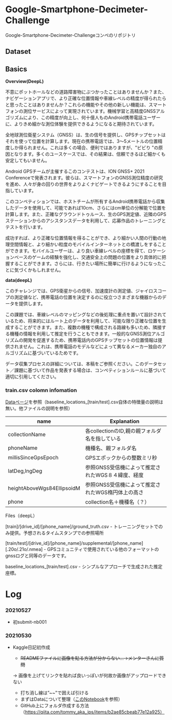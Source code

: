 # Google-Smartphone-Decimeter-Challenge
Google-Smartphone-Decimeter-Challengeコンペのリポジトリ

## Dataset

## Basics
**Overview(DeepL)**

不意にポットホールなどの道路障害物にぶつかったことはありませんか？また、ナビゲーションアプリで、より正確な位置情報や車線レベルの精度が得られたらと思ったことはありませんか？これらの機能やその他の新しい機能は、スマートフォンの測位サービスによって実現されています。機械学習と高精度GNSSアルゴリズムにより、この精度が向上し、何十億人ものAndroid携帯電話ユーザーに、よりきめ細かな測位体験を提供できるようになると期待されています。



全地球測位衛星システム（GNSS）は、生の信号を提供し、GPSチップセットはそれを使って位置を計算します。現在の携帯電話では、3〜5メートルの位置精度しか得られません。これは多くの場合、便利ではありますが、"ビビり "の原因となります。多くのユースケースでは、その結果は、信頼できるほど細かくも安定してもいません。

Android GPSチームが主催するこのコンテストは、ION GNSS+ 2021 Conferenceで発表されます。彼らは、スマートフォンのGNSS測位精度の研究を進め、人々が身の回りの世界をよりよくナビゲートできるようにすることを目指しています。

このコンペティションでは、ホストチームが所有するAndroid携帯電話から収集したデータを使用して、可能であれば10cm、さらにはcm単位の分解能で位置を計算します。また、正確なグラウンドトゥルース、生のGPS測定値、近隣のGPSステーションからのアシスタンスデータを利用して、応募作品のトレーニングとテストを行います。

成功すれば、より正確な位置情報を得ることができ、より細かい人間の行動の地理空間情報と、より細かい粒度のモバイルインターネットとの橋渡しをすることができます。モバイルユーザーは、より良い車線レベルの座標を得て、ロケーションベースのゲームの経験を強化し、交通安全上の問題の位置をより具体的に把握することができます。さらには、行きたい場所に簡単に行けるようになったことに気づくかもしれません。


**data(deepL)**   

このチャレンジでは、GPS衛星からの信号、加速度計の測定値、ジャイロスコープの測定値など、携帯電話の位置を決定するのに役立つさまざまな機器からのデータを提供します。

この課題では、車線レベルのマッピングなどの後処理に重点を置いて設計されているため、将来的にはルート上のデータを利用して、可能な限り正確な位置を生成することができます。また、複数の機種で構成される路線も多いため、隣接する機種の情報を利用して推定を行うこともできます。一般的なGNSS測位アルゴリズムの開発を促進するため、携帯電話内のGPSチップセットの位置情報は提供されません。これは、携帯電話のモデルなどによって異なるメーカー独自のアルゴリズムに基づいているためです。

データ収集プロセスの詳細については、本稿をご参照ください。このデータセット／課題に基づいて作品を発表する場合は、コンペティションルールに基づいて適切に引用してください。


### train.csv colomn infomation
[Dataページ](https://www.kaggle.com/c/google-smartphone-decimeter-challenge/data)を参照（baseline_locations_[train/test].csv自体の特徴量の説明は無い。他ファイルの説明を参照）

|name|Explanation|
|----|----|
|collectionName|各collectionのID,親の親フォルダ名を指している|
|phoneName|機種名、親フォルダ名|
|millisSinceGpsEpoch|GPSエポックからの整数ミリ秒|
|latDeg,lngDeg|参照GNSS受信機によって推定されたWGS８４緯度、経度|
|heightAboveWgs84EllipsoidM|参照GNSS受信機によって推定されたWGS楕円体上の高さ|
|phone|collection名＋機種名（？）|

Files（deepL）

[train]/[drive_id]/[phone_name]/ground_truth.csv - トレーニングセットでのみ提供。予想されるタイムスタンプでの参照場所


[train/test]/[drive_id]/[phone_name]/supplemental/[phone_name][.20o/.21o/.nmea] - GPSコミュニティで使用されている他のフォーマットのgnssログと同等のデータです。


baseline_locations_[train/test].csv - シンプルなアプローチで生成された推定座標。

# Log
### 20210527
- 初submit-nb001
### 20210530
- Kaggle日記初作成
  - ~~READMEファイルに画像を貼る方法が分からない…→メンターさんに質問~~
  
  → 画像を上げてリンクを貼れば良いっぽいが何故か画像がアップロードできない
  - 打ち消し線は”~~"で囲えば引ける
  - まずはDataについて整理（[このNotebook](https://www.kaggle.com/yasserhessein/eda-google-smartphone-decimeter)を参照）
  - GitHub上にフォルダ作成する方法（https://qiita.com/tommy_aka_jps/items/b2ae85cbeab77e12a925）

